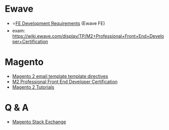 # Ewave
- ⭐[FE Development Requirements](https://wiki.ewave.com/display/LEGO/FE+Development+Requirements) (Ewave FE)
- exam: https://wiki.ewave.com/display/TP/M2+Professional+Front+End+Developer+Certification

# Magento
- [Magento 2 email template template directives](https://gordonlesti.com/magento-2-email-template-template-directives/)
- [M2 Professional Front End Developer Certification](https://wiki.ewave.com/display/TP/M2+Professional+Front+End+Developer+Certification)
- [Magento 2 Tutorials](https://www.mageplaza.com/kb/magento-2-tutorial/)

# Q & A
- [Magento Stack Exchange](https://magento.stackexchange.com/)
